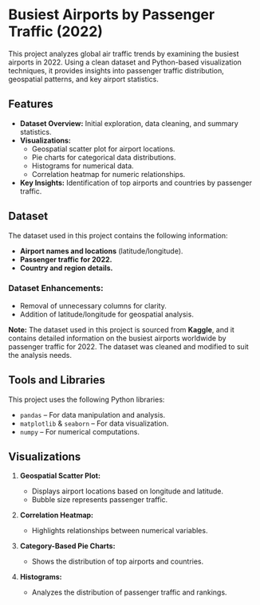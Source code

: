 # Busiest Airports by Passenger Traffic (2022)

This project analyzes global air traffic trends by examining the busiest airports in 2022. Using a clean dataset and Python-based visualization techniques, it provides insights into passenger traffic distribution, geospatial patterns, and key airport statistics.

## Features
- **Dataset Overview:** Initial exploration, data cleaning, and summary statistics.
- **Visualizations:**
  - Geospatial scatter plot for airport locations.
  - Pie charts for categorical data distributions.
  - Histograms for numerical data.
  - Correlation heatmap for numeric relationships.
- **Key Insights:** Identification of top airports and countries by passenger traffic.

## Dataset
The dataset used in this project contains the following information:
- **Airport names and locations** (latitude/longitude).
- **Passenger traffic for 2022.**
- **Country and region details.**

### Dataset Enhancements:
- Removal of unnecessary columns for clarity.
- Addition of latitude/longitude for geospatial analysis.

**Note:** The dataset used in this project is sourced from **Kaggle**, and it contains detailed information on the busiest airports worldwide by passenger traffic for 2022. The dataset was cleaned and modified to suit the analysis needs.

## Tools and Libraries
This project uses the following Python libraries:
- `pandas` – For data manipulation and analysis.
- `matplotlib` & `seaborn` – For data visualization.
- `numpy` – For numerical computations.

## Visualizations
1. **Geospatial Scatter Plot:**
   - Displays airport locations based on longitude and latitude.
   - Bubble size represents passenger traffic.
  
2. **Correlation Heatmap:**
   - Highlights relationships between numerical variables.

3. **Category-Based Pie Charts:**
   - Shows the distribution of top airports and countries.

4. **Histograms:**
   - Analyzes the distribution of passenger traffic and rankings.

